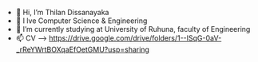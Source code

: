- 👋 Hi, I’m Thilan Dissanayaka
- 💞️  I lve Computer Science & Engineering
- 🌱 I’m currently studying at University of Ruhuna, faculty of Engineering
- 📫 CV --> https://drive.google.com/drive/folders/1--ISqG-0aV-_rReYWrtBOXqaEfOetGMU?usp=sharing
